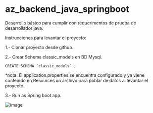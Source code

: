 # az_backend_java_springboot

Desarrollo básico para cumplir con requerimentos de prueba de desarrollador java.

Instrucciones para levantar el proyecto:

1.- Clonar proyecto desde github.

2.- Crear Schema classic_models en BD Mysql.

    CREATE SCHEMA `classic_models` ;

*nota: El application.properties se encuentra configurado 
	y ya viene contenido en Resources un archivo para poblar de datos al levantar el proyecto.
	
3.- Run as Spring boot app.

   ![image](https://user-images.githubusercontent.com/60943753/177842094-690c8ad2-7d86-42ab-babf-0c609a1ce88d.png)
